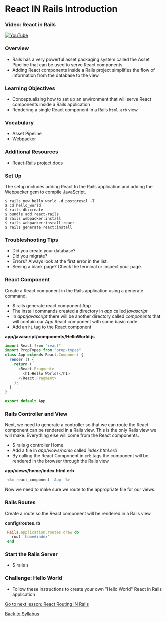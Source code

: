 # React IN Rails Introduction

### Video: React in Rails
[![YouTube](http://img.youtube.com/vi/ZkYxPZcISGQ/0.jpg)](https://www.youtube.com/watch?v=ZkYxPZcISGQ)

### Overview
- Rails has a very powerful asset packaging system called the Asset Pipeline that can be used to serve React components
- Adding React components inside a Rails project simplifies the flow of information from the database to the view

### Learning Objectives
- Conceptualizing how to set up an environment that will serve React components inside a Rails application
- Rendering a single React component in a Rails `html.erb` view

### Vocabulary
- Asset Pipeline
- Webpacker

### Additional Resources
- [ React-Rails project docs ](https://github.com/reactjs/react-rails)

### Set Up
The setup includes adding React to the Rails application and adding the Webpacker gem to compile JavaScript.
```
$ rails new hello_world -d postgresql -T
$ cd hello_world
$ rails db:create
$ bundle add react-rails
$ rails webpacker:install
$ rails webpacker:install:react
$ rails generate react:install
```

### Troubleshooting Tips
- Did you create your database?
- Did you migrate?
- Errors? Always look at the first error in the list.
- Seeing a blank page? Check the terminal or inspect your page.

### React Component
Create a React component in the Rails application using a generate command.
- $ rails generate react:component App
- The install commands created a directory in *app* called *javascript*
- In *app/javascript* there will be another directory called *components* that will contain our *App* React component with some basic code
- Add an `h1` tag to the React component

**app/javascript/components/HelloWorld.js**
```javascript
import React from "react"
import PropTypes from "prop-types"
class App extends React.Component {
  render () {
    return (
      <React.Fragment>
        <h1>Hello World!</h1>
      </React.Fragment>
    );
  }
}

export default App
```

### Rails Controller and View
Next, we need to generate a controller so that we can route the React component can be rendered in a Rails view. This is the only Rails view we will make. Everything else will come from the React components.
- $ rails g controller Home
- Add a file in *app/views/home* called *index.html.erb*
- By calling the React Component in `erb` tags the component will be rendered in the browser through the Rails view

**app/views/home/index.html.erb**
```javascript
 <%= react_component 'App' %>
```
Now we need to make sure we route to the appropriate file for our views.

### Rails Routes
Create a route so the React component will be rendered in a Rails view.

**config/routes.rb**
```ruby
 Rails.application.routes.draw do
   root 'home#index'
 end
```

### Start the Rails Server
- $ rails s

### Challenge: Hello World
- Follow these instructions to create your own "Hello World" React in Rails application


[ Go to next lesson: React Routing IN Rails ](./react_routing_in_rails.md)

[ Back to Syllabus ](../README.md#unit-nine-react-in-rails-and-authentication)
